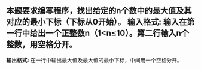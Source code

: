 本题要求编写程序，找出给定的n个数中的最大值及其对应的最小下标（下标从0开始）。
**输入格式:**
输入在第一行中给出一个正整数n（1<n≤10）。第二行输入n个整数，用空格分开。
---------
**输出格式:**
在一行中输出最大值及最大值的最小下标，中间用一个空格分开。